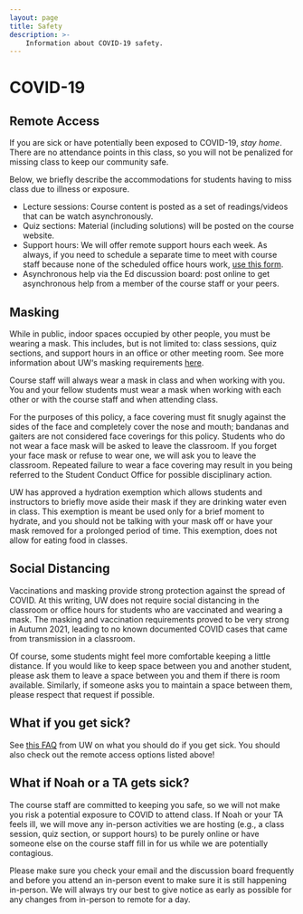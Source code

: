 ```yaml
---
layout: page
title: Safety
description: >-
    Information about COVID-19 safety.
---
```


# COVID-19

## Remote Access

If you are sick or have potentially been exposed to COVID-19, *stay home*. There are no attendance points in this class, so you will not be penalized for missing class to keep our community safe. 

Below, we briefly describe the accommodations for students having to miss class due to illness or exposure.

- Lecture sessions: Course content is posted as a set of readings/videos that can be watch asynchronously.
- Quiz sections:   Material (including solutions) will be posted on the course website.
- Support hours:  We will offer remote support hours each week.  As always, if you need to schedule a separate time to meet with course staff because none of the scheduled office hours work, [use this form](https://forms.gle/ei8WawS12xY2hymh7).
- Asynchronous help via the Ed discussion board:   post online to get asynchronous help from a member of the course staff or your peers.

## Masking

While in public, indoor spaces occupied by other people, you must be wearing a mask. This includes, but is not limited to: class sessions, quiz sections, and support hours in an office or other meeting room. See more information about UW‘s masking requirements [here](https://www.ehs.washington.edu/covid-19-prevention-and-response/face-covering-requirements).

Course staff will always wear a mask in class and when working with you. You and your fellow students must wear a mask when working with each other or with the course staff and when attending class.

For the purposes of this policy, a face covering must fit snugly against the sides of the face and completely cover the nose and mouth; bandanas and gaiters are not considered face coverings for this policy. Students who do not wear a face mask will be asked to leave the classroom. If you forget your face mask or refuse to wear one, we will ask you to leave the classroom. Repeated failure to wear a face covering may result in you being referred to the Student Conduct Office for possible disciplinary action.

UW has approved a hydration exemption which allows students and instructors to briefly move aside their mask if they are drinking water even in class. This exemption is meant be used only for a brief moment to hydrate, and you should not be talking with your mask off or have your mask removed for a prolonged period of time. This exemption, does not allow for eating food in classes.

## Social Distancing

Vaccinations and masking provide strong protection against the spread of COVID. At this writing, UW does not require social distancing in the classroom or office hours for students who are vaccinated and wearing a mask. The masking and vaccination requirements proved to be very strong in Autumn 2021, leading to no known documented COVID cases that came from transmission in a classroom.

Of course, some students might feel more comfortable keeping a little distance. If you would like to keep space between you and another student, please  ask them to leave a space between you and them if there is room available. Similarly, if someone asks you to maintain a space between them, please respect that request if possible.

## What if you get sick?

See [this FAQ](https://www.washington.edu/coronavirus/faq/) from UW on what you should do if you get sick. You should also check out the remote access options listed above!

## What if Noah or a TA gets sick?

The course staff are committed to keeping you safe, so we will not make you risk a potential exposure to COVID to attend class. If Noah or your TA feels ill, we will move any in-person activities we are hosting (e.g., a class session, quiz section, or support hours) to be purely online or have someone else on the course staff fill in for us while we are potentially contagious.

Please make sure you check your email and the discussion board frequently and before you attend an in-person event to make sure it is still happening in-person. We will always try our best to give notice as early as possible for any changes from in-person to remote for a day.
